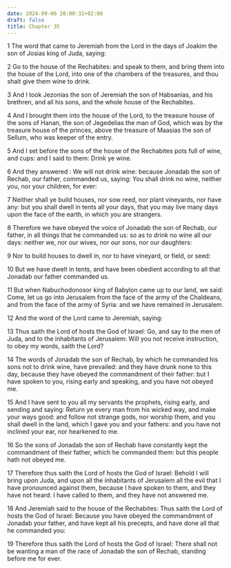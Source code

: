 ```yaml
---
date: 2024-09-06 20:00:32+02:00
draft: false
title: Chapter 35
---
```




1 The word that came to Jeremiah from the Lord in the days of Joakim the son of Josias king of Juda, saying:

2 Go to the house of the Rechabites: and speak to them, and bring them into the house of the Lord, into one of the chambers of the treasures, and thou shalt give them wine to drink.

3 And I took Jezonias the son of Jeremiah the son of Habsanias, and his brethren, and all his sons, and the whole house of the Rechabites.

4 And I brought them into the house of the Lord, to the treasure house of the sons of Hanan, the son of Jegedelias the man of God, which was by the treasure house of the princes, above the treasure of Maasias the son of Sellum, who was keeper of the entry.

5 And I set before the sons of the house of the Rechabites pots full of wine, and cups: and I said to them: Drink ye wine.

6 And they answered : We will not drink wine: because Jonadab the son of Rechab, our father, commanded us, saying: You shall drink no wine, neither you, nor your children, for ever:

7 Neither shall ye build houses, nor sow reed, nor plant vineyards, nor have any: but you shall dwell in tents all your days, that you may live many days upon the face of the earth, in which you are strangers.

8 Therefore we have obeyed the voice of Jonadab the son of Rechab, our father, in all things that he commanded us: so as to drink no wine all our days: neither we, nor our wives, nor our sons, nor our daughters:

9 Nor to build houses to dwell in, nor to have vineyard, or field, or seed:

10 But we have dwelt in tents, and have been obedient according to all that Jonadab our father commanded us.

11 But when Nabuchodonosor king of Babylon came up to our land, we said: Come, let us go into Jerusalem from the face of the army of the Chaldeans, and from the face of the army of Syria: and we have remained in Jerusalem.

12 And the word of the Lord came to Jeremiah, saying:

13 Thus saith the Lord of hosts the God of Israel: Go, and say to the men of Juda, and to the inhabitants of Jerusalem: Will you not receive instruction, to obey my words, saith the Lord?

14 The words of Jonadab the son of Rechab, by which he commanded his sons not to drink wine, have prevailed: and they have drunk none to this day, because they have obeyed the commandment of their father: but I have spoken to you, rising early and speaking, and you have not obeyed me.

15 And I have sent to you all my servants the prophets, rising early, and sending and saying: Return ye every man from his wicked way, and make your ways good: and follow not strange gods, nor worship them, and you shall dwell in the land, which I gave you and your fathers: and you have not inclined your ear, nor hearkened to me.

16 So the sons of Jonadab the son of Rechab have constantly kept the commandment of their father, which he commanded them: but this people hath not obeyed me.

17 Therefore thus saith the Lord of hosts the God of Israel: Behold I will bring upon Juda, and upon all the inhabitants of Jerusalem all the evil that I have pronounced against them, because I have spoken to them, and they have not heard: I have called to them, and they have not answered me.

18 And Jeremiah said to the house of the Rechabites: Thus saith the Lord of hosts the God of Israel: Because you have obeyed the commandment of Jonadab your father, and have kept all his precepts, and have done all that he commanded you:

19 Therefore thus saith the Lord of hosts the God of Israel: There shall not be wanting a man of the race of Jonadab the son of Rechab, standing before me for ever.

